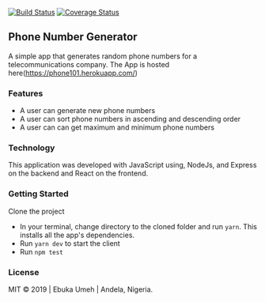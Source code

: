 [![Build Status](https://travis-ci.org/Charpell/phone-number-generator.svg?branch=master)](https://travis-ci.org/Charpell/phone-number-generator)
[![Coverage Status](https://coveralls.io/repos/github/Charpell/phone-number-generator/badge.svg?branch=master)](https://coveralls.io/github/Charpell/phone-number-generator?branch=master)

## Phone Number Generator
A simple app that generates random phone numbers for a telecommunications company. The App is hosted here(https://phone101.herokuapp.com/)


### Features
- A user can generate new phone numbers
- A user can sort phone numbers in ascending and descending order
- A user can can get maximum and minimum phone numbers

### Technology
 This application was developed with JavaScript using, NodeJs, and Express on the backend and React on the frontend.


### Getting Started
Clone the project
- In your terminal, change directory to the cloned folder and run `yarn`. This installs all the app's dependencies.
- Run `yarn dev` to start the client
- Run `npm test`

### License
MIT © 2019 | Ebuka Umeh | Andela, Nigeria.
